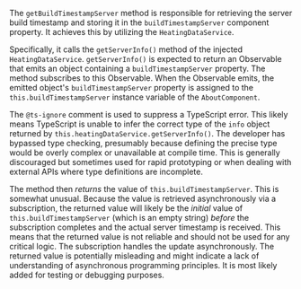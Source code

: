 The `getBuildTimestampServer` method is responsible for retrieving the server build timestamp and storing it in the `buildTimestampServer` component property. It achieves this by utilizing the `HeatingDataService`.

Specifically, it calls the `getServerInfo()` method of the injected `HeatingDataService`.  `getServerInfo()` is expected to return an Observable that emits an object containing a `buildTimestampServer` property. The method subscribes to this Observable. When the Observable emits, the emitted object's `buildTimestampServer` property is assigned to the `this.buildTimestampServer` instance variable of the `AboutComponent`.

The `@ts-ignore` comment is used to suppress a TypeScript error. This likely means TypeScript is unable to infer the correct type of the `info` object returned by `this.heatingDataService.getServerInfo()`.  The developer has bypassed type checking, presumably because defining the precise type would be overly complex or unavailable at compile time.  This is generally discouraged but sometimes used for rapid prototyping or when dealing with external APIs where type definitions are incomplete.

The method then *returns* the value of `this.buildTimestampServer`. This is somewhat unusual.  Because the value is retrieved asynchronously via a subscription, the returned value will likely be the *initial* value of `this.buildTimestampServer` (which is an empty string) *before* the subscription completes and the actual server timestamp is received.  This means that the returned value is not reliable and should not be used for any critical logic. The subscription handles the update asynchronously. The returned value is potentially misleading and might indicate a lack of understanding of asynchronous programming principles. It is most likely added for testing or debugging purposes.
